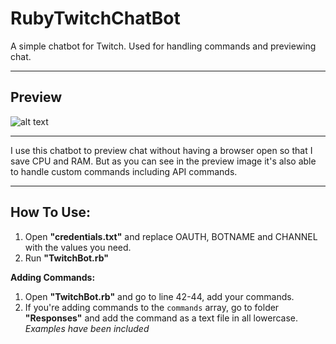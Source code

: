 # RubyTwitchChatBot
A simple chatbot for Twitch. Used for handling commands and previewing chat.

----

## Preview
![alt text](https://i.imgur.com/VrAybD8.png "Preview of the chat bot")

----

I use this chatbot to preview chat without having a browser open so that I save CPU and RAM.
But as you can see in the preview image it's also able to handle custom commands including API commands.

----

## How To Use:
1. Open **"credentials.txt"** and replace OAUTH, BOTNAME and CHANNEL with the values you need.
2. Run **"TwitchBot.rb"**


**Adding Commands:**
1. Open **"TwitchBot.rb"** and go to line 42-44, add your commands.
2. If you're adding commands to the `commands` array, go to folder **"Responses"** and add the command as a text file in all lowercase. _Examples have been included_ 
